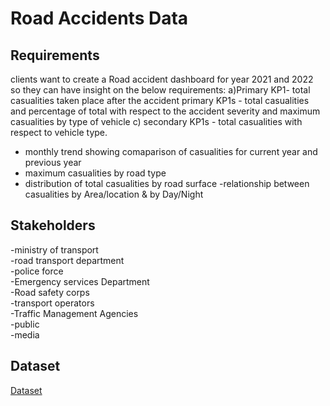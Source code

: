 # Road Accidents Data

## Requirements
clients want to create a Road accident dashboard for year 2021 and 2022 so they can have insight on the below requirements:
a)Primary KP1- total casualities taken place after the accident
primary KP1s - total casualities and percentage of total with respect to the accident severity and maximum casualities
by type of vehicle
c) secondary KP1s - total casualities with respect to vehicle type.
- monthly trend showing comaparison of casualities for current year and previous year
- maximum casualities by road type
- distribution of total casualities by road surface
-relationship between casualities by Area/location & by Day/Night

## Stakeholders
-ministry of transport  
-road transport department  
-police force  
-Emergency services Department  
-Road safety corps  
-transport operators  
-Traffic Management Agencies  
-public  
-media  

## Dataset
<a href = "https://github.com/PraxidesNandi/Road-Accidents-Dashboard/blob/master/Road%20Accident%20Data.xlsx"> Dataset </a>


